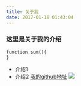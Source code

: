 ```yaml
---
title: 关于我
date: 2017-01-18 01:43:04
---
```

### 这里是关于我的介绍
```
function sum(){
}
```
- 介绍1
- 介绍2
[我的github地址](https://leilei1238.github)
![](https://ss1.baidu.com/6ONXsjip0QIZ8tyhnq/it/u=3289431202,3394160365&fm=58)